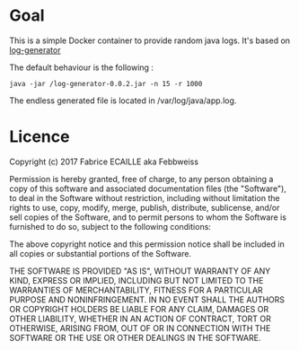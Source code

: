 # Goal

This is a simple Docker container to provide random java logs. It's based on [log-generator](https://github.com/Febbweiss/log-generator)

The default behaviour is the following :
```
java -jar /log-generator-0.0.2.jar -n 15 -r 1000
```
The endless generated file is located in /var/log/java/app.log.

# Licence

Copyright (c) 2017 Fabrice ECAILLE aka Febbweiss

Permission is hereby granted, free of charge, to any person obtaining a copy of this software and associated documentation files (the "Software"), to deal in the Software without restriction, including without limitation the rights to use, copy, modify, merge, publish, distribute, sublicense, and/or sell copies of the Software, and to permit persons to whom the Software is furnished to do so, subject to the following conditions:

The above copyright notice and this permission notice shall be included in all copies or substantial portions of the Software.

THE SOFTWARE IS PROVIDED "AS IS", WITHOUT WARRANTY OF ANY KIND, EXPRESS OR IMPLIED, INCLUDING BUT NOT LIMITED TO THE WARRANTIES OF MERCHANTABILITY, FITNESS FOR A PARTICULAR PURPOSE AND NONINFRINGEMENT. IN NO EVENT SHALL THE AUTHORS OR COPYRIGHT HOLDERS BE LIABLE FOR ANY CLAIM, DAMAGES OR OTHER LIABILITY, WHETHER IN AN ACTION OF CONTRACT, TORT OR OTHERWISE, ARISING FROM, OUT OF OR IN CONNECTION WITH THE SOFTWARE OR THE USE OR OTHER DEALINGS IN THE SOFTWARE.
